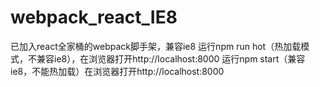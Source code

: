 # webpack_react_IE8
已加入react全家桶的webpack脚手架，兼容ie8
运行npm run hot（热加载模式，不兼容ie8），在浏览器打开http://localhost:8000
运行npm start（兼容ie8，不能热加载）在浏览器打开http://localhost:8000
